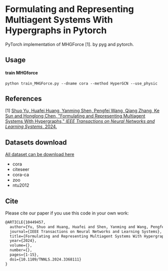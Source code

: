 

# Formulating and Representing Multiagent Systems With Hypergraphs in Pytorch

PyTorch implementation of MHGForce [1].
by pyg and pytorch.

## Usage

#### train MHGforce

```shell
python train_MHGForce.py --dname cora --method HyperGCN --use_physic
```


## References

[1] [ Shuo Yu, Huafei Huang, Yanming Shen, Pengfei Wang, Qiang Zhang, Ke Sun and Honglong Chen, "Formulating and Representing Multiagent Systems With Hypergraphs," *IEEE Transactions on Neural Networks and Learning Systems*, 2024.](https://ieeexplore.ieee.org/document/10449457)


## Datasets download

[All dataset can be download here](https://drive.google.com/drive/folders/1UgK_mXz4pshyGUQ2m8xUwt0k9E_dRnZu?usp=sharing)

- cora
- citeseer
- cora-ca
- zoo
- ntu2012

## Cite

Please cite our paper if you use this code in your own work:

```latex
@ARTICLE{10449457,
  author={Yu, Shuo and Huang, Huafei and Shen, Yanming and Wang, Pengfei and Zhang, Qiang and Sun, Ke and Chen, Honglong},
  journal={IEEE Transactions on Neural Networks and Learning Systems}, 
  title={Formulating and Representing Multiagent Systems With Hypergraphs}, 
  year={2024},
  volume={},
  number={},
  pages={1-15},
  doi={10.1109/TNNLS.2024.3368111}
}
```

